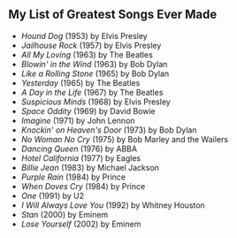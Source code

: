## My List of Greatest Songs Ever Made

- *Hound Dog* (1953) by Elvis Presley
- *Jailhouse Rock* (1957) by Elvis Presley
- *All My Loving* (1963) by The Beatles
- *Blowin' in the Wind* (1963) by Bob Dylan
- *Like a Rolling Stone* (1965) by Bob Dylan
- *Yesterday* (1965) by The Beatles
- *A Day in the Life* (1967) by The Beatles
- *Suspicious Minds* (1968) by Elvis Presley
- *Space Oddity* (1969) by David Bowie
- *Imagine* (1971) by John Lennon
- *Knockin' on Heaven's Door* (1973) by Bob Dylan
- *No Woman No Cry* (1975) by Bob Marley and the Wailers
- *Dancing Queen* (1976) by ABBA
- *Hotel California* (1977) by Eagles
- *Billie Jean* (1983) by Michael Jackson
- *Purple Rain* (1984) by Prince
- *When Doves Cry* (1984) by Prince
- *One* (1991) by U2
- *I Will Always Love You* (1992) by Whitney Houston
- *Stan* (2000) by Eminem
- *Lose Yourself* (2002) by Eminem
